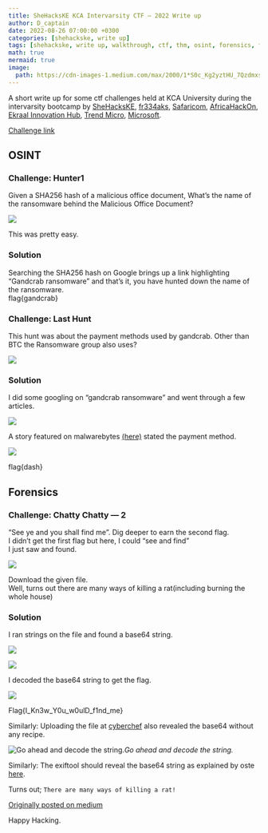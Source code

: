 ```yaml
---
title: SheHacksKE KCA Intervarsity CTF — 2022 Write up
author: D_captain
date: 2022-08-26 07:00:00 +0300
categories: [shehackske, write up]
tags: [shehackske, write up, walkthrough, ctf, thm, osint, forensics, fr334aks, safaricom, africahackon, ekraal, trendmicro,microsoft, ransomware, gandcrab, base64, cyberchef, d_captain]
math: true
mermaid: true
image:
  path: https://cdn-images-1.medium.com/max/2000/1*S0c_Kg2yztHU_7QzdmxsMw.png
---
```


A short write up for some ctf challenges held at KCA University during the intervarsity bootcamp by [SheHacksKE](https://www.shehackske.com/), [fr334aks](https://fr334aks.github.io/), [Safaricom](https://www.safaricom.co.ke/), [AfricaHackOn](https://africahackon.com/), [Ekraal Innovation Hub](https://ekraal.org/), [Trend Micro](https://www.trendmicro.com/en_za/business.html), [Microsoft](https://www.microsoft.com/en-us/).

[Challenge link](https://kca.ciphercode.dev/)

## OSINT
### Challenge: Hunter1

Given a SHA256 hash of a malicious office document,
What’s the name of the ransomware behind the Malicious Office Document?

![](https://cdn-images-1.medium.com/max/2000/1*q8uUj_15V677nDChFy1mcA.png)

This was pretty easy.

### Solution

Searching the SHA256 hash on Google brings up a link highlighting “Gandcrab ransomware” and that’s it, you have hunted down the name of the ransomware.  
flag{gandcrab}

### Challenge: Last Hunt

This hunt was about the payment methods used by gandcrab.
Other than BTC the Ransomware group also uses?

![](https://cdn-images-1.medium.com/max/2000/1*ZJ1-g4-Pxs5B0PAbUAhwUw.png)

### Solution

I did some googling on “gandcrab ransomware” and went through a few articles.

![](https://cdn-images-1.medium.com/max/2000/1*Wu7edNSyipaTSKP5il3epA.png)

A story featured on malwarebytes [(here)](https://www.malwarebytes.com/gandcrab) stated the payment method.

![](https://cdn-images-1.medium.com/max/2040/1*zNyQ5DDRDlPv908jxuDlPA.png)

flag{dash}


## Forensics
### Challenge: Chatty Chatty — 2

“See ye and you shall find me”. Dig deeper to earn the second flag.  
I didn’t get the first flag but here, I could “see and find”  
I just saw and found.

![](https://cdn-images-1.medium.com/max/2000/1*7TLw6eHDumUxoovpMBztWw.png)

Download the given file.  
Well, turns out there are many ways of killing a rat(including burning the whole house)

### Solution

I ran strings on the file and found a base64 string.

![](https://cdn-images-1.medium.com/max/2000/1*GHYDRC3A-LNJ6G1Eq-95bg.png)

![](https://cdn-images-1.medium.com/max/2000/1*HnJD5_AZfF04r2MQQzhNag.png)

I decoded the base64 string to get the flag.

![](https://cdn-images-1.medium.com/max/2000/1*xyVYIdzOd3uGoityyVuFgQ.png)

Flag{I_Kn3w_Y0u_w0ulD_f1nd_me}

Similarly:
Uploading the file at [cyberchef](https://gchq.github.io/CyberChef/) also revealed the base64 without any recipe.

![Go ahead and decode the string.](https://cdn-images-1.medium.com/max/2712/1*Hh81xDWr9XZ0uRJfEms3cA.png)*Go ahead and decode the string.*

Similarly:
The exiftool should reveal the base64 string as explained by oste [here](https://05t3.github.io/posts/SheHacksInterUniCTF/).

Turns out; `There are many ways of killing a rat!`

[Originally posted on medium](https://d-captain.medium.com/shehackske-kca-intervarsity-ctf-2022-write-up-742226eb18f3)

Happy Hacking.
